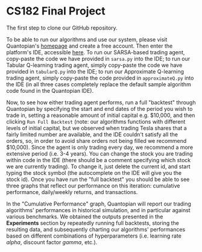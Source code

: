 # CS182 Final Project
The first step to clone our GitHub repository.

To be able to run our algorithms and use our system, please visit Quantopian's [homepage](https://www.quantopian.com/home) and create a free account. Then enter the platform's IDE, accessible [here](https://www.quantopian.com/algorithms/5a2ae310246a132c4d1d1996). To run our SARSA-based trading agent, copy-paste the code we have provided in `sarsa.py` into the IDE; to run our Tabular Q-learning trading agent, simply copy-paste the code we have provided in `tabularQ.py` into the IDE; to run our Approximate Q-learning trading agent, simply copy-paste the code provided in `approximateQ.py` into the IDE (in all three cases completely replace the default sample algorithm code found in the Quantopian IDE). 

Now, to see how either trading agent performs, run a full "backtest" through Quantopian by specifying the start and end dates of the period you wish to trade in, setting a reasonable amount of initial capital e.g. $10,000, and then clicking `Run Full Backtest` (note: our algorithms functions with different levels of initial capital, but we observed when trading Tesla shares that a fairly limited number are available, and the IDE couldn't satisfy all the orders, so, in order to avoid share orders not being filled we recommend $10,000). Since the agent is only trading every day, we recommend a more extensive period (i.e. 3-4 years). You can change the stock you are trading within code in the IDE (there should be a comment specifying which stock we are currently trading). To change it, just delete the current id, and start typing the stock symbol (the autocomplete on the IDE will give you the stock id). Once you have run the "full backtest" you should be able to see three graphs that reflect our performance on this iteration: cumulative performance, daily/weekly returns, and transactions.  

In the "Cumulative Performance" graph, Quantopian will report our trading algorithms' performances in historical simulation, and in particular against various benchmarks. We obtained the outputs presented in the **Experiments** section by repeatedly running full backtests, storing the resulting data, and subsequently charting our algorithms' performances based on different combinations of hyperparameters (i.e. learning rate *alpha*, discount factor *gamma*, etc.).
